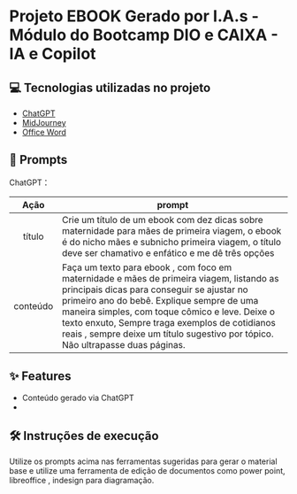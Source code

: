 # Projeto EBOOK Gerado por I.A.s - Módulo do Bootcamp DIO e CAIXA - IA e Copilot


## 💻 Tecnologias utilizadas no projeto

- [ChatGPT](https://chat.openai.com/) 
- [MidJourney](https://www.midjourney.com/app/)
- [Office Word](https://www.microsoft.com/en/microsoft-365/word)

## 🧠 Prompts


ChatGPT：

|   Ação   | prompt                                                                                                                                                                                                                                                                         |
| :------: | ------------------------------------------------------------------------------------------------------------------------------------------------------------------------------------------------------------------------------------------------------------------------------ |
|  título  | Crie um título de um ebook com dez dicas sobre maternidade para mães de primeira viagem, o ebook é do nicho mães e subnicho primeira viagem, o título deve ser chamativo e enfático e me dê três opções                                                       |
| conteúdo | Faça um texto para ebook , com foco em maternidade e mães de primeira viagem, listando as principais dicas para conseguir se ajustar no primeiro ano do bebê. Explique sempre de uma maneira simples, com toque cômico e leve. Deixe o texto enxuto, Sempre traga exemplos de cotidianos reais , sempre deixe um título sugestivo por tópico. Não ultrapasse duas páginas.


## ✨ Features

- Conteúdo gerado via ChatGPT
-

## 🛠️ Instruções de execução

Utilize os prompts acima nas ferramentas sugeridas para gerar o material base e utilize uma ferramenta de edição de documentos como power point, libreoffice , indesign para diagramação.

